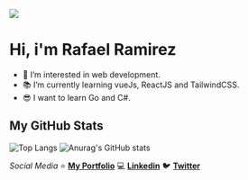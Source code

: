 ![](https://user-images.githubusercontent.com/32855784/115655029-5d905680-a300-11eb-93c6-d942d0a629fa.png)

# Hi, i'm Rafael Ramirez

- 👀 I’m interested in web development.
- 📚 I’m currently learning vueJs, ReactJS and TailwindCSS.
- 😎 I want to learn Go and C#.



## My GitHub Stats

![Top Langs](https://github-readme-stats.vercel.app/api/top-langs/?username=urmatawil&layout=compact&theme=tokyonight)
![Anurag's GitHub stats](https://github-readme-stats.vercel.app/api?username=urmatawil&show_icons=true&theme=tokyonight)





_Social Media_
⭐ **[My Portfolio](https://urmatawil.xyz)**
💻 **[Linkedin](https://www.linkedin.com/in/urmatawil/)**
🐦 **[Twitter](https://twitter.com/Urm_At_Awil)**
